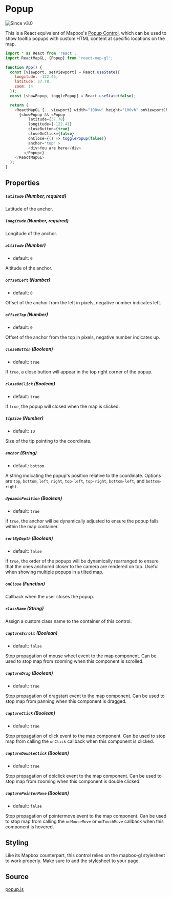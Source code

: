 # Popup

![Since v3.0](https://img.shields.io/badge/since-v3.0-green)

This is a React equivalent of Mapbox's [Popup Control](https://www.mapbox.com/mapbox-gl-js/api/#popup), which can be used to
show tooltip popups with custom HTML content at specific locations on the map.

```js
import * as React from 'react';
import ReactMapGL, {Popup} from 'react-map-gl';

function App() {
  const [viewport, setViewport] = React.useState({
    longitude: -122.45,
    latitude: 37.78,
    zoom: 14
  });
  const [showPopup, togglePopup] = React.useState(false);

  return (
    <ReactMapGL {...viewport} width="100vw" height="100vh" onViewportChange={setViewport}>
      {showPopup && <Popup
          latitude={37.78}
          longitude={-122.41}
          closeButton={true}
          closeOnClick={false}
          onClose={() => togglePopup(false)}
          anchor="top" >
          <div>You are here</div>
        </Popup>}
    </ReactMapGL>
  );
}
```

## Properties

##### `latitude` (Number, required)

Latitude of the anchor.

##### `longitude` (Number, required)

Longitude of the anchor.

##### `altitude` (Number)

- default: `0`

Altitude of the anchor.

##### `offsetLeft` (Number)

- default: `0`

Offset of the anchor from the left in pixels, negative number indicates left.

##### `offsetTop` (Number)

- default: `0`

Offset of the anchor from the top in pixels, negative number indicates up.

##### `closeButton` (Boolean)

- default: `true`

If `true`, a close button will appear in the top right corner of the popup.

##### `closeOnClick` (Boolean)

- default: `true`

If `true`, the popup will closed when the map is clicked.

##### `tipSize` (Number)

- default: `10`

Size of the tip pointing to the coordinate.

##### `anchor` (String)

- default: `bottom`

A string indicating the popup's position relative to the coordinate.
Options are `top`, `bottom`, `left`, `right`, `top-left`, `top-right`, `bottom-left`, and `bottom-right`.

##### `dynamicPosition` (Boolean)

- default: `true`

If `true`, the anchor will be dynamically adjusted to ensure the popup falls within the map container.

##### `sortByDepth` (Boolean)

- default: `false`

If `true`, the order of the popups will be dynamically rearranged to ensure that the ones anchored closer to the camera are rendered on top. Useful when showing multiple popups in a tilted map.

##### `onClose` (Function)

Callback when the user closes the popup.

##### `className` (String)

Assign a custom class name to the container of this control.

##### `captureScroll` (Boolean)

- default: `false`

Stop propagation of mouse wheel event to the map component. Can be used to stop map from zooming when this component is scrolled.

##### `captureDrag` (Boolean)

- default: `true`

Stop propagation of dragstart event to the map component. Can be used to stop map from panning when this component is dragged.

##### `captureClick` (Boolean)

- default: `true`

Stop propagation of click event to the map component. Can be used to stop map from calling the `onClick` callback when this component is clicked.

##### `captureDoubleClick` (Boolean)

- default: `true`

Stop propagation of dblclick event to the map component. Can be used to stop map from zooming when this component is double clicked.

##### `capturePointerMove` (Boolean)

- default: `false`

Stop propagation of pointermove event to the map component. Can be used to stop map from calling the `onMouseMove` or `onTouchMove` callback when this component is hovered.

## Styling

Like its Mapbox counterpart, this control relies on the mapbox-gl stylesheet to work properly. Make sure to add the stylesheet to your page.

## Source

[popup.js](https://github.com/visgl/react-map-gl/tree/6.0-release/src/components/popup.js)


